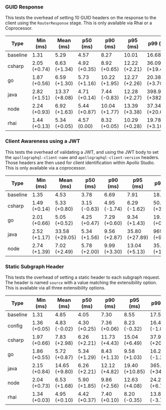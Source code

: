 ### GUID Response

This tests the overhead of setting 10 GUID headers on the response to the client using the `RouterResponse` stage. This is only available via Rhai or a Coprocessor.

| Type     | Min (ms)        | Mean (ms)        | p50 (ms)        | p90 (ms)         | p95 (ms)         | p99 (ms)            | Max (ms)            |
| -------- | --------------- | ---------------- | --------------- | ---------------- | ---------------- | ------------------- | ------------------- |
| baseline | 1.31            | 5.29             | 4.57            | 8.27             | 10.01            | 16.68               | 91.33               |
| csharp   | 2.05<br>(+0.74) | 6.63<br>(+1.34)  | 4.92<br>(+0.35) | 8.92<br>(+0.65)  | 12.22<br>(+2.21) | 36.09<br>(+19.41)   | 212.01<br>(+120.68) |
| go       | 1.87<br>(+0.56) | 6.59<br>(+1.30)  | 5.73<br>(+1.16) | 10.22<br>(+1.95) | 12.27<br>(+2.26) | 20.38<br>(+3.70)    | 92.06<br>(+0.73)    |
| java     | 2.82<br>(+1.51) | 13.37<br>(+8.08) | 4.71<br>(+0.14) | 7.44<br>(-0.83)  | 12.28<br>(+2.27) | 398.98<br>(+382.30) | 692.91<br>(+601.58) |
| node     | 2.24<br>(+0.93) | 6.92<br>(+1.63)  | 5.44<br>(+0.87) | 10.04<br>(+1.77) | 13.39<br>(+3.38) | 37.34<br>(+20.66)   | 150.21<br>(+58.88)  |
| rhai     | 1.44<br>(+0.13) | 5.34<br>(+0.05)  | 4.57<br>(0.00)  | 8.32<br>(+0.05)  | 10.29<br>(+0.28) | 19.78<br>(+3.10)    | 89.14<br>(-2.19)    |

### Client Awareness using a JWT

This tests the overhead of validating a JWT, and using the JWT body to set the `apollographql-client-name` and `apollographql-client-version` headers. Those headers are then used for client identification within Apollo Studio.
This is only available via a coprocessor.


| Type     | Min (ms)        | Mean (ms)         | p50 (ms)        | p90 (ms)        | p95 (ms)          | p99 (ms)            | Max (ms)              |
| -------- | --------------- | ----------------- | --------------- | --------------- | ----------------- | ------------------- | --------------------- |
| baseline | 1.35            | 4.53              | 3.78            | 6.69            | 7.91              | 18.88               | 76.30                 |
| csharp   | 1.49<br>(+0.14) | 5.33<br>(+0.80)   | 3.15<br>(-0.63) | 4.95<br>(-1.74) | 6.29<br>(-1.62)   | 50.87<br>(+31.99)   | 332.08<br>(+255.78)   |
| go       | 2.01<br>(+0.66) | 5.05<br>(+0.52)   | 4.25<br>(+0.47) | 7.29<br>(+0.60) | 9.34<br>(+1.43)   | 19.33<br>(+0.45)    | 66.79<br>(-9.51)      |
| java     | 2.52<br>(+1.17) | 33.58<br>(+29.05) | 5.34<br>(+1.56) | 9.56<br>(+2.87) | 35.80<br>(+27.89) | 969.13<br>(+950.25) | 1365.42<br>(+1289.12) |
| node     | 2.74<br>(+1.39) | 7.02<br>(+2.49)   | 5.78<br>(+2.00) | 9.99<br>(+3.30) | 13.04<br>(+5.13)  | 35.70<br>(+16.82)   | 108.69<br>(+32.39)    |

### Static Subgraph Header

This tests the overhead of setting a static header to each subgraph request. The header is named `source` with a value matching the extensibility option. This is available via all three extensibility options.

| Type     | Min (ms)        | Mean (ms)        | p50 (ms)        | p90 (ms)         | p95 (ms)          | p99 (ms)            | Max (ms)            |
| -------- | --------------- | ---------------- | --------------- | ---------------- | ----------------- | ------------------- | ------------------- |
| baseline | 1.31            | 4.85             | 4.05            | 7.30             | 8.55              | 17.51               | 83.64               |
| config   | 1.36<br>(+0.05) | 4.83<br>(-0.02)  | 4.30<br>(+0.25) | 7.36<br>(+0.06)  | 8.23<br>(-0.32)   | 16.44<br>(-1.07)    | 65.63<br>(-18.01)   |
| csharp   | 1.97<br>(+0.66) | 7.83<br>(+2.98)  | 6.26<br>(+2.21) | 11.73<br>(+4.43) | 15.04<br>(+6.49)  | 37.98<br>(+20.47)   | 206.87<br>(+123.23) |
| go       | 1.86<br>(+0.55) | 5.72<br>(+0.87)  | 5.34<br>(+1.29) | 8.43<br>(+1.13)  | 9.58<br>(+1.03)   | 16.22<br>(-1.29)    | 80.92<br>(-2.72)    |
| java     | 2.15<br>(+0.84) | 14.65<br>(+9.80) | 6.26<br>(+2.21) | 12.12<br>(+4.82) | 19.40<br>(+10.85) | 365.91<br>(+348.40) | 652.42<br>(+568.78) |
| node     | 2.04<br>(+0.73) | 6.53<br>(+1.68)  | 5.90<br>(+1.85) | 9.86<br>(+2.56)  | 12.63<br>(+4.08)  | 24.27<br>(+6.76)    | 79.73<br>(-3.91)    |
| rhai     | 1.34<br>(+0.03) | 4.95<br>(+0.10)  | 4.42<br>(+0.37) | 7.40<br>(+0.10)  | 8.20<br>(-0.35)   | 13.81<br>(-3.70)    | 119.59<br>(+35.95)  |

